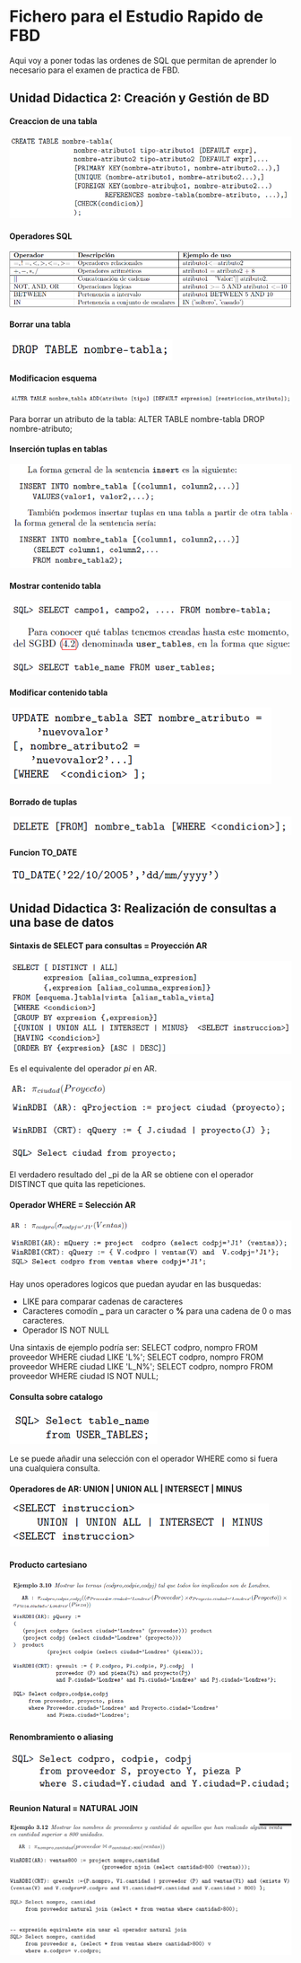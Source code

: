 # Fichero para el Estudio Rapido de FBD

Aqui voy a poner todas las ordenes de SQL que permitan de aprender lo necesario para el examen de practica de FBD.

## Unidad Didactica 2: Creación y Gestión de BD

#### Creaccion de una tabla

![create](./images/create.PNG)

#### Operadores SQL 

![operadores](./images/operadores.PNG)

#### Borrar una tabla

![droptable](./images/droptable.PNG)

#### Modificacion esquema

![altertable](./images/altertable.PNG)

Para borrar un atributo de la tabla:
        ALTER TABLE nombre-tabla DROP nombre-atributo;

#### Inserción tuplas en tablas

![insertinto](./images/insertinto.PNG)

#### Mostrar contenido tabla

![select](./images/select.PNG)

#### Modificar contenido tabla

![update](./images/update.PNG)

#### Borrado de tuplas

![deletetupla](./images/deletetupla.PNG)

#### Funcion TO_DATE

![todate](./images/todate.PNG)

## Unidad Didactica 3: Realización de consultas a una base de datos

#### Sintaxis de SELECT para consultas = Proyección AR

![sintaxis_select](./images/sintaxis_select.PNG)

Es el equivalente del operador _pi_ en AR.

![simple_proyec](./images/simple_proyec.PNG)

El verdadero resultado del _pi de la AR se obtiene con el operador DISTINCT que quita las repeticiones.

#### Operador WHERE = Selección AR

![seleccionAR](./images/seleccionAR.PNG)

Hay unos operadores logicos que puedan ayudar en las busquedas:
- LIKE para comparar cadenas de caracteres
- Caracteres comodín **_** para un caracter o **%** para una cadena de 0 o mas caracteres.
- Operador IS NOT NULL

Una sintaxis de ejemplo podría ser:
        SELECT codpro, nompro FROM proveedor WHERE ciudad LIKE 'L%';
        SELECT codpro, nompro FROM proveedor WHERE ciudad LIKE 'L_N%';
        SELECT codpro, nompro FROM proveedor WHERE ciudad IS NOT NULL;
#### Consulta sobre catalogo

![consulta_catalogo](./images/consulta_catalogo.PNG)

Le se puede añadir una selección con el operador WHERE como si fuera una cualquiera consulta.

#### Operadores de AR: UNION | UNION ALL | INTERSECT | MINUS

![operadoresAR](./images/operadoresAR.PNG)

#### Producto cartesiano

![producto_cart](./images/producto_cart.PNG)

#### Renombramiento o aliasing

![alias](./images/alias.PNG)

#### Reunion Natural = NATURAL JOIN

![natjoin](./images/natjoin.PNG)

#### 
